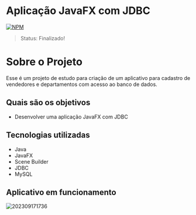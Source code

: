 # Aplicação JavaFX com JDBC
[![NPM](https://img.shields.io/npm/l/react)](https://github.com/crlucassilva/SeleniumTest/blob/main/LICENSE)

> Status: Finalizado!

# Sobre o Projeto

Esse é um projeto de estudo para criação de um aplicativo para cadastro de vendedores e departamentos com acesso ao banco de dados.

## Quais são os objetivos

- Desenvolver uma aplicação JavaFX com JDBC

## Tecnologias utilizadas

- Java
- JavaFX
- Scene Builder
- JDBC
- MySQL

## Aplicativo em funcionamento

![202309171736](https://github.com/crlucassilva/cadastro-javafx-jdbc/assets/74364754/1b886d66-d678-4d88-82cb-a894fbe48c64)

